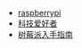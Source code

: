 * [raspberrypi](https://www.raspberrypi.org/forums/)
* [科技爱好者](http://blog.lxx1.com/)
* [树莓派入手指南](https://droidyue.com/blog/2016/08/22/before-you-buy-raspberry-pi/)